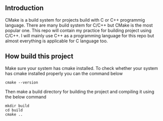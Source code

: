 ## Introduction

CMake is a build system for projects build with C or C++ programmig language. There are many build system for C/C++ but CMake is the most popular one. This repo will contain my practice for building project using C/C++. I will mainly use C++ as a programming language for this repo but almost everything is applicable for C language too.

## How build this project

Make sure your system has cmake installed.
To check whether your system has cmake installed properly you can the command below

```
cmake --version
```

Then make a build directory for building the project and compiling it using the below command

```
mkdir build
cd build
cmake ..
```

